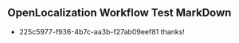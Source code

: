 ## OpenLocalization Workflow Test MarkDown
* 225c5977-f936-4b7c-aa3b-f27ab09eef81 thanks!

<!--HONumber=Jul16_HO5-->


